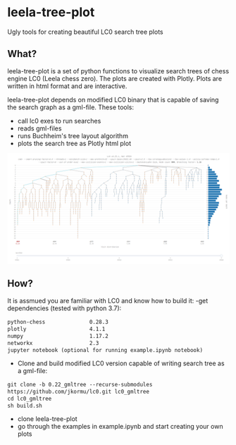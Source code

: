 # leela-tree-plot
Ugly tools for creating beautiful LC0 search tree plots

## What?
leela-tree-plot is a set of python functions to visualize search trees of chess engine LC0 (Leela chess zero).
The plots are created with Plotly. Plots are written in html format and are interactive.

leela-tree-plot depends on modified LC0 binary that is capable of saving the search graph as a gml-file.
These tools:
- call lc0 exes to run searches
- reads gml-files
- runs Buchheim's tree layout algorithm
- plots the search tree as Plotly html plot

![Alt text](images/example_plot.png?raw=true)

## How?
It is assmued you are familiar with LC0 and know how to build it:
-get dependencies (tested with python 3.7):
```
python-chess              0.28.3
plotly                    4.1.1
numpy                     1.17.2
networkx                  2.3
jupyter notebook (optional for running example.ipynb notebook)
```
- Clone and build modified LC0 version capable of writing search tree as a gml-file:

```
git clone -b 0.22_gmltree --recurse-submodules https://github.com/jkormu/lc0.git lc0_gmltree 
cd lc0_gmltree
sh build.sh
``` 
- clone leela-tree-plot
- go through the examples in example.ipynb and start creating your own plots

